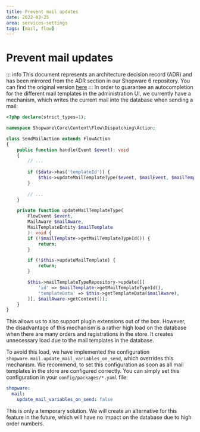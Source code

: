 ```yaml
---
title: Prevent mail updates 
date: 2022-03-25
area: services-settings
tags: [mail, flow]
---
```


# Prevent mail updates 

::: info
This document represents an architecture decision record (ADR) and has been mirrored from the ADR section in our Shopware 6 repository.
You can find the original version [here](https://github.com/shopware/shopware/blob/trunk/adr/2022-03-25-prevent-mail-updates.md)
:::
In order to guarantee an autocompletion for the different mail templates in the administration UI, we currently have a mechanism, which writes the current mail into the database when sending a mail:

```php
<?php declare(strict_types=1);

namespace Shopware\Core\Content\Flow\Dispatching\Action;

class SendMailAction extends FlowAction
{
    public function handle(Event $event): void
    {
        // ...
        
        if ($data->has('templateId')) {
            $this->updateMailTemplateType($event, $mailEvent, $mailTemplate);
        }
        
        // ...
    }

    private function updateMailTemplateType(
        FlowEvent $event, 
        MailAware $mailAware, 
        MailTemplateEntity $mailTemplate
        ): void {
        if (!$mailTemplate->getMailTemplateTypeId()) {
            return;
        }

        if (!$this->updateMailTemplate) {
            return;
        }

        $this->mailTemplateTypeRepository->update([[
            'id' => $mailTemplate->getMailTemplateTypeId(),
            'templateData' => $this->getTemplateData($mailAware),
        ]], $mailAware->getContext());
    }
}
```

This allows us to also support plugin extensions out of the box. However, the disadvantage of this mechanism is a rather high load on the database when there are many orders and registrations in the store. It creates unnecessary load due to the mail templates in the database.

To avoid this load, we have implemented the configuration `shopware.mail.update_mail_variables_on_send`, which overrides this mechanism. We recommend, to set this configuration as soon as all mail templates in the store are configured correctly. You can simply set this configuration in your `config/packages/*.yaml` file:

```yaml
shopware:
  mail:
    update_mail_variables_on_send: false
```

This is only a temporary solution. We will create an alternative for this feature in the future, which will have no impact on the database due to high order numbers.
